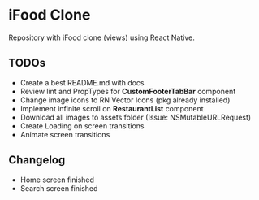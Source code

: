 # iFood Clone
Repository with iFood clone (views) using React Native.

## TODOs
* Create a best README.md with docs
* Review lint and PropTypes for **CustomFooterTabBar** component
* Change image icons to RN Vector Icons (pkg already installed)
* Implement infinite scroll on **RestaurantList** component
* Download all images to assets folder (Issue: NSMutableURLRequest)
* Create Loading on screen transitions
* Animate screen transitions

## Changelog
* Home screen finished
* Search screen finished
